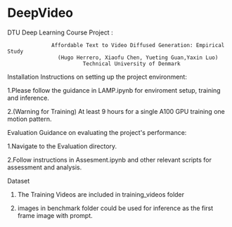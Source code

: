 # DeepVideo
DTU Deep Learning Course Project :



                  Affordable Text to Video Diffused Generation: Empirical Study
                    (Hugo Herrero, Xiaofu Chen, Yueting Guan,Yaxin Luo)
                            Technical University of Denmark

Installation
Instructions on setting up the project environment:

  1.Please follow the guidance in LAMP.ipynb for enviroment setup, training and inference.
  
  2.(Warning for Training) At least 9 hours for a single A100 GPU training one motion pattern.

Evaluation
Guidance on evaluating the project's performance:

  1.Navigate to the Evaluation directory.
  
  2.Follow instructions in Assesment.ipynb and other relevant scripts for assessment and analysis.

Dataset

1. The Training Videos are included in training_videos folder

2. images in benchmark folder could be used for inference as the first frame image with prompt.

